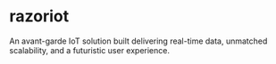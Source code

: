 # razoriot
An avant-garde IoT solution built delivering real-time data, unmatched scalability, and a futuristic user experience.
